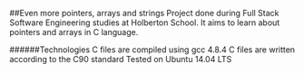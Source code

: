 ##Even more pointers, arrays and strings
Project done during Full Stack Software Engineering studies at Holberton School. It aims to learn about pointers and arrays in C language.

######Technologies
C files are compiled using gcc 4.8.4
C files are written according to the C90 standard
Tested on Ubuntu 14.04 LTS
